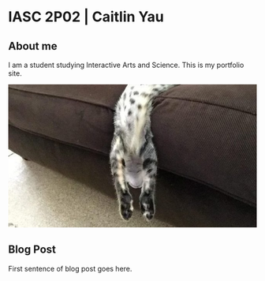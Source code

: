 # IASC 2P02 | Caitlin Yau 

## About me
I am a student studying Interactive Arts and Science. This is my portfolio site. 

![](imagez/cat.jpg)

## Blog Post 

First sentence of blog post goes here. 
